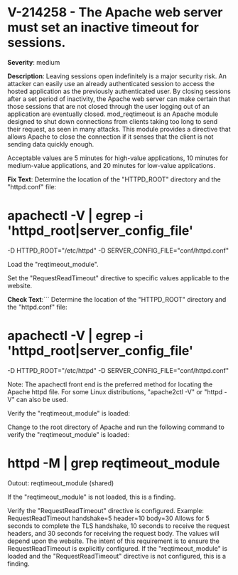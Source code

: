 # V-214258 - The Apache web server must set an inactive timeout for sessions.

**Severity**: medium

**Description**:
Leaving sessions open indefinitely is a major security risk. An attacker can easily use an already authenticated session to access the hosted application as the previously authenticated user. By closing sessions after a set period of inactivity, the Apache web server can make certain that those sessions that are not closed through the user logging out of an application are eventually closed. mod_reqtimeout is an Apache module designed to shut down connections from clients taking too long to send their request, as seen in many attacks. This module provides a directive that allows Apache to close the connection if it senses that the client is not sending data quickly enough.

Acceptable values are 5 minutes for high-value applications, 10 minutes for medium-value applications, and 20 minutes for low-value applications.

**Fix Text**:
Determine the location of the "HTTPD_ROOT" directory and the "httpd.conf" file:

# apachectl -V | egrep -i 'httpd_root|server_config_file'
-D HTTPD_ROOT="/etc/httpd"
-D SERVER_CONFIG_FILE="conf/httpd.conf"

Load the "reqtimeout_module".

Set the "RequestReadTimeout" directive to specific values applicable to the website.

**Check Text**:```
Determine the location of the "HTTPD_ROOT" directory and the "httpd.conf" file:

# apachectl -V | egrep -i 'httpd_root|server_config_file'
-D HTTPD_ROOT="/etc/httpd"
-D SERVER_CONFIG_FILE="conf/httpd.conf"

Note: The apachectl front end is the preferred method for locating the Apache httpd file. For some Linux distributions, "apache2ctl -V" or  "httpd -V" can also be used. 

Verify the "reqtimeout_module" is loaded:

Change to the root directory of Apache and run the following command to verify the "reqtimeout_module" is loaded:

# httpd -M | grep reqtimeout_module
Outout: reqtimeout_module (shared)

If the "reqtimeout_module" is not loaded, this is a finding.

Verify the "RequestReadTimeout" directive is configured. 
Example: RequestReadTimeout handshake=5 header=10 body=30
Allows for 5 seconds to complete the TLS handshake, 10 seconds to receive the request headers, and 30 seconds for receiving the request body.
The values will depend upon the website. 
The intent of this requirement is to ensure the RequestReadTimeout is explicitly configured.
If the "reqtimeout_module" is loaded and the "RequestReadTimeout" directive is not configured, this is a finding.
```
